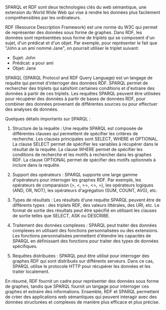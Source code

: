SPARQL et RDF sont deux technologies clés du web sémantique, une extension du World Wide Web qui vise à rendre les données plus facilement compréhensibles par les ordinateurs.

RDF (Resource Description Framework) est une norme du W3C qui permet de représenter des données sous forme de graphes. Dans RDF, les données sont représentées sous forme de triplets qui se composent d'un sujet, d'un prédicat et d'un objet. Par exemple, pour représenter le fait que "John a un ami nommé Jane", on pourrait utiliser le triplet suivant:

-   Sujet: John
-   Prédicat: a pour ami
-   Objet: Jane

SPARQL (SPARQL Protocol and RDF Query Language) est un langage de requête qui permet d'interroger des données RDF. SPARQL permet de rechercher des triplets qui satisfont certaines conditions et d'extraire des données à partir de ces triplets. Les requêtes SPARQL peuvent être utilisées pour récupérer des données à partir de bases de données RDF, pour combiner des données provenant de différentes sources ou pour effectuer des analyses de données.

Quelques détails importants sur SPARQL :

1.  Structure de la requête : Une requête SPARQL est composée de différentes clauses qui permettent de spécifier les critères de recherche. Les clauses principales sont SELECT, WHERE et OPTIONAL. La clause SELECT permet de spécifier les variables à récupérer dans le résultat de la requête. La clause WHERE permet de spécifier les conditions de recherche et les motifs à rechercher dans les graphes RDF. La clause OPTIONAL permet de spécifier des motifs optionnels à inclure dans la requête.
    
2.  Support des opérateurs : SPARQL supporte une large gamme d'opérateurs pour interroger les graphes RDF. Par exemple, les opérateurs de comparaison (>, <, >=, <=, =), les opérateurs logiques (AND, OR, NOT), les opérateurs d'agrégation (SUM, COUNT, AVG), etc.
    
3.  Types de résultats : Les résultats d'une requête SPARQL peuvent être de différents types : des triplets RDF, des valeurs littérales, des URI, etc. Le format de sortie des résultats peut être spécifié en utilisant les clauses de sortie telles que SELECT, ASK ou DESCRIBE.
    
4.  Traitement des données complexes : SPARQL peut traiter des données complexes en utilisant des fonctions personnalisées ou des extensions. Les fonctions personnalisées permettent d'étendre les capacités de SPARQL en définissant des fonctions pour traiter des types de données spécifiques.
    
5.  Requêtes distribuées : SPARQL peut être utilisé pour interroger des graphes RDF qui sont distribués sur différents serveurs. Dans ce cas, SPARQL utilise le protocole HTTP pour récupérer les données et les traiter localement.

En résumé, RDF fournit un cadre pour représenter des données sous forme de graphes, tandis que SPARQL fournit un langage pour interroger ces graphes et extraire des informations. Ensemble, RDF et SPARQL permettent de créer des applications web sémantiques qui peuvent interagir avec des données structurées et complexes de manière plus efficace et plus précise.